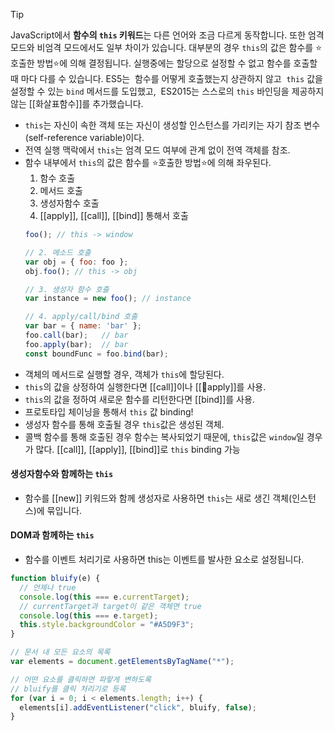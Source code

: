 > [!tip]
> JavaScript에서 **함수의 `this` 키워드**는 다른 언어와 조금 다르게 동작합니다. 
> 또한 엄격 모드와 비엄격 모드에서도 일부 차이가 있습니다.
> 대부분의 경우 `this`의 값은 함수를 ⭐️호출한 방법⭐️에 의해 결정됩니다. 
> 실행중에는 할당으로 설정할 수 없고 함수를 호출할 때 마다 다를 수 있습니다. ES5는
>  함수를 어떻게 호출했는지 상관하지 않고
>  `this` 값을 설정할 수 있는 `bind` 메서드를 도입했고, 
>  ES2015는 스스로의 `this` 바인딩을 제공하지 않는 [[화살표함수]]를 추가했습니다.

- `this`는 자신이 속한 객체 또는 자신이 생성할 인스턴스를 가리키는 자기 참조 변수(self-reference variable)이다.
- 전역 실행 맥락에서 `this`는 엄격 모드 여부에 관계 없이 전역 객체를 참조.
- 함수 내부에서 `this`의 값은 함수를 ⭐️호출한 방법⭐️에 의해 좌우된다.
	1. 함수 호출
	2. 메서드 호출
	3. 생성자함수 호출
	4. [[apply]], [[call]], [[bind]] 통해서 호출
	 ```javascript
	foo(); // this -> window
	
	// 2. 메소드 호출
	var obj = { foo: foo };
	obj.foo(); // this -> obj
	
	// 3. 생성자 함수 호출
	var instance = new foo(); // instance
	
	// 4. apply/call/bind 호출
	var bar = { name: 'bar' };
	foo.call(bar);   // bar
	foo.apply(bar);  // bar
	const boundFunc = foo.bind(bar);
	```
- 객체의 메서드로 실행할 경우, 객체가 `this`에 할당된다.
- `this`의 값을 상정하여 실행한다면 [[call]]이나 [[apply]]를 사용.
- `this`의 값을 정하여 새로운 함수를 리턴한다면 [[bind]]를 사용.
- 프로토타입 체이닝을 통해서 `this` 값 binding!
- 생성자 함수를 통해 호출될 경우 `this`값은 생성된 객체.
- 콜백 함수를 통해 호출된 경우 함수는 복사되었기 때문에, `this`값은 `window`일 경우가 많다. [[call]], [[apply]], [[bind]]로 `this` binding 가능
#### 생성자함수와 함께하는 `this`
- 함수를 [[new]] 키워드와 함께 생성자로 사용하면 `this`는 새로 생긴 객체(인스턴스)에 묶입니다.

#### DOM과 함께하는 `this`
- 함수를 이벤트 처리기로 사용하면 this는 이벤트를 발사한 요소로 설정됩니다.
```javascript
function bluify(e) {
  // 언제나 true
  console.log(this === e.currentTarget);
  // currentTarget과 target이 같은 객체면 true
  console.log(this === e.target);
  this.style.backgroundColor = "#A5D9F3";
}

// 문서 내 모든 요소의 목록
var elements = document.getElementsByTagName("*");

// 어떤 요소를 클릭하면 파랗게 변하도록
// bluify를 클릭 처리기로 등록
for (var i = 0; i < elements.length; i++) {
  elements[i].addEventListener("click", bluify, false);
}
```